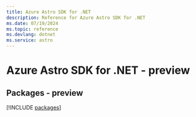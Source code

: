 ```yaml
---
title: Azure Astro SDK for .NET
description: Reference for Azure Astro SDK for .NET
ms.date: 07/19/2024
ms.topic: reference
ms.devlang: dotnet
ms.service: astro
---
```

# Azure Astro SDK for .NET - preview
## Packages - preview
[!INCLUDE [packages](astro-index.md)]